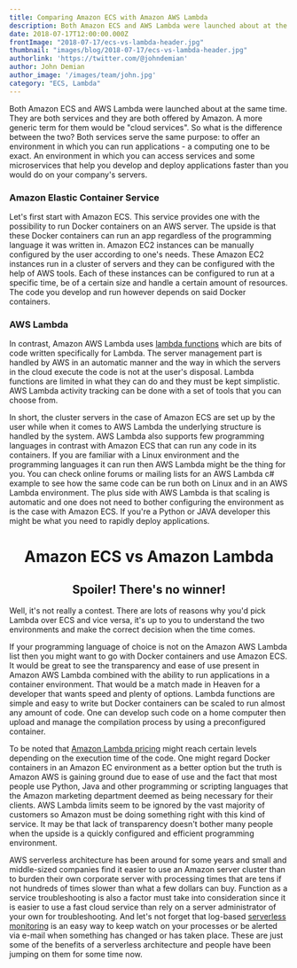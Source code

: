 ```yaml
---
title: Comparing Amazon ECS with Amazon AWS Lambda
description: Both Amazon ECS and AWS Lambda were launched about at the same time and while they are similar in a lot of ways understanding the difference is important
date: 2018-07-17T12:00:00.000Z
frontImage: "2018-07-17/ecs-vs-lambda-header.jpg"
thumbnail: "images/blog/2018-07-17/ecs-vs-lambda-header.jpg"
authorlink: 'https://twitter.com/@johndemian'
author: John Demian
author_image: '/images/team/john.jpg'
category: "ECS, Lambda"
---
```


Both Amazon ECS and AWS Lambda were launched about at the same time. They are both services and they are both offered by Amazon. A more generic term for them would be "cloud services". So what is the difference between the two?
Both services serve the same purpose: to offer an environment in which you can run applications - a computing one to be exact. An environment in which you can access services and some microservices that help you develop and deploy applications faster than you would do on your company's servers.

<h3>Amazon Elastic Container Service</h3>
Let's first start with Amazon ECS. This service provides one with the possibility to run Docker containers on an AWS server. The upside is that these Docker containers can run an app regardless of the programming language it was written in. Amazon EC2 instances can be manually configured by the user according to one's needs. These Amazon EC2 instances run in a cluster of servers and they can be configured with the help of AWS tools. Each of these instances can be configured to run at a specific time, be of a certain size and handle a certain amount of resources. The code you develop and run however depends on said Docker containers.

<h3>AWS Lambda</h3>
In contrast, Amazon AWS Lambda uses <a href="https://dashbird.io/blog/what-is-a-lambda-function/">lambda functions</a> which are bits of code written specifically for Lambda. The server management part is handled by AWS in an automatic manner and the way in which the servers in the cloud execute the code is not at the user's disposal. Lambda functions are limited in what they can do and they must be kept simplistic. AWS Lambda activity tracking can be done with a set of tools that you can choose from.

In short, the cluster servers in the case of Amazon ECS are set up by the user while when it comes to AWS Lambda the underlying structure is handled by the system. AWS Lambda also supports few programming languages in contrast with Amazon ECS that can run any code in its containers. If you are familiar with a Linux environment and the programming languages it can run then AWS Lambda might be the thing for you. You can check online forums or mailing lists for an AWS Lambda c# example to see how the same code can be run both on Linux and in an AWS Lambda environment. The plus side with AWS Lambda is that scaling is automatic and one does not need to bother configuring the environment as is the case with Amazon ECS. If you're a Python or JAVA developer this might be what you need to rapidly deploy applications.


<center><h1>Amazon ECS vs Amazon Lambda</h1>
<h2>Spoiler! There's no winner!</h2></center>

Well, it's not really a contest. There are lots of reasons why you'd pick Lambda over ECS and vice versa, it's up to you to understand the two environments and make the correct decision when the time comes.


If your programming language of choice is not on the Amazon AWS Lambda list then you might want to go with Docker containers and use Amazon ECS. It would be great to see the transparency and ease of use present in Amazon AWS Lambda combined with the ability to run applications in a container environment. That would be a match made in Heaven for a developer that wants speed and plenty of options. Lambda functions are simple and easy to write but Docker containers can be scaled to run almost any amount of code. One can develop such code on a home computer then upload and manage the compilation process by using a preconfigured container.

To be noted that <a href="https://dashbird.io/lambda-cost-calculator/">Amazon Lambda pricing</a> might reach certain levels depending on the execution time of the code. One might regard Docker containers in an Amazon EC environment as a better option but the truth is Amazon AWS is gaining ground due to ease of use and the fact that most people use Python, Java and other programming or scripting languages that the Amazon marketing department deemed as being necessary for their clients. AWS Lambda limits seem to be ignored by the vast majority of customers so Amazon must be doing something right with this kind of service. It may be that lack of transparency doesn't bother many people when the upside is a quickly configured and efficient programming environment.

AWS serverless architecture has been around for some years and small and middle-sized companies find it easier to use an Amazon server cluster than to burden their own corporate server with processing times that are tens if not hundreds of times slower than what a few dollars can buy. Function as a service troubleshooting is also a factor must take into consideration since it is easier to use a fast cloud service than rely on a server administrator of your own for troubleshooting. And let's not forget that log-based <a href="https://dashbird.io/features/aws-lambda-serverless-monitoring/">serverless monitoring</a> is an easy way to keep watch on your processes or be alerted via e-mail when something has changed or has taken place. These are just some of the benefits of a serverless architecture and people have been jumping on them for some time now.
